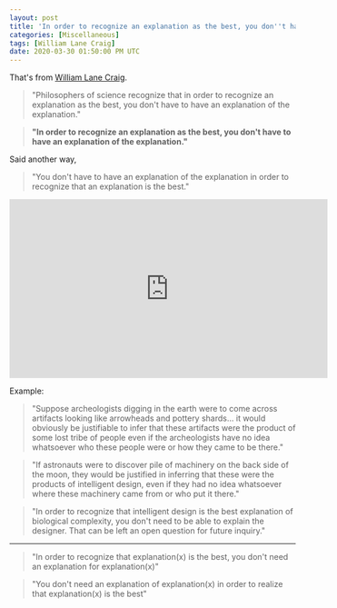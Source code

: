 ```yaml
---
layout: post
title: 'In order to recognize an explanation as the best, you don''t have to have an explanation of the explanation'
categories: [Miscellaneous]
tags: [William Lane Craig]
date: 2020-03-30 01:50:00 PM UTC
---
```


<!-- Mar 30, 2020 09:50:00 PM Philippine Time -->

That's from [William Lane Craig](https://www.reasonablefaith.org/videos/lectures/who-designed-the-designer/).

> "Philosophers of science recognize that in order to recognize an explanation as the best, you don't have to have an explanation of the explanation."

> **"In order to recognize an explanation as the best, you don't have to have an explanation of the explanation."**

<!--more-->

Said another way,

> "You don't have to have an explanation of the explanation in order to recognize that an explanation is the best."

<iframe width="560" height="315" src="https://www.youtube.com/embed/wcHp_LWGgGw" frameborder="0" allow="accelerometer; autoplay; encrypted-media; gyroscope; picture-in-picture" allowfullscreen></iframe>


Example:

> "Suppose archeologists digging in the earth were to come across artifacts looking like arrowheads and pottery shards... it would obviously be justifiable to infer that these artifacts were the product of some lost tribe of people even if the archeologists have no idea whatsoever who these people were or how they came to be there."

> "If astronauts were to discover pile of machinery on the back side of the moon, they would be justified in inferring that these were the products of intelligent design, even if they had no idea whatsoever where these machinery came from or who put it there."

> "In order to recognize that intelligent design is the best explanation of biological complexity, you don't need to be able to explain the designer. That can be left an open question for future inquiry."

-----

> "In order to recognize that explanation(x) is the best, you don't need an explanation for explanation(x)"

> "You don't need an explanation of explanation(x) in order to realize that explanation(x) is the best"
